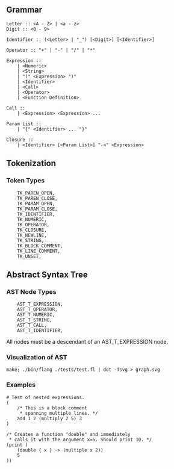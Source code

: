## Grammar

```
Letter :: <A - Z> | <a - z>
Digit :: <0 - 9>

Identifier :: (<Letter> | "_") [<Digit>] [<Identifier>]

Operator :: "+" | "-" | "/" | "*"

Expression ::
    | <Numeric>
    | <String>
    | "(" <Expression> ")"
    | <Identifier>
    | <Call>
    | <Operator>
    | <Function Definition>

Call ::
    | <Expression> <Expression> ...

Param List ::
    | "{" <Identifier> ... "}"

Closure ::
    | <Identifier> [<Param List>] "->" <Expression> 

```

## Tokenization

### Token Types

```
    TK_PAREN_OPEN,
    TK_PAREN_CLOSE,
    TK_PARAM_OPEN,
    TK_PARAM_CLOSE,
    TK_IDENTIFIER,
    TK_NUMERIC,
    TK_OPERATOR,
    TK_CLOSURE,
    TK_NEWLINE,
    TK_STRING,
    TK_BLOCK_COMMENT,
    TK_LINE_COMMENT,
    TK_UNSET,
```

## Abstract Syntax Tree

### AST Node Types

```
    AST_T_EXPRESSION,
    AST_T_OPERATOR,
    AST_T_NUMERIC,
    AST_T_STRING,
    AST_T_CALL,
    AST_T_IDENTIFIER,
```

All nodes must be a descendant of an AST_T_EXPRESSION node.

### Visualization of AST

```
make; ./bin/flang ./tests/test.fl | dot -Tsvg > graph.svg
```

### Examples

```
# Test of nested expressions.
(
    /* This is a block comment
     * spanning multiple lines. */
    add 1 2 (multiply 2 5) 3
)
```

```
/* Creates a function "double" and immediately
 * calls it with the argument x=5. Should print 10. */
(print (
    (double { x } -> (multiple x 2))
    5
))
```